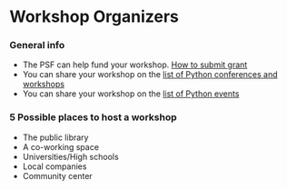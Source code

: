 # Workshop Organizers

### General info

- The PSF can help fund your workshop.  [How to submit grant](https://www.python.org/psf/grants/)  
- You can share your workshop on the [list of Python conferences and workshops](https://www.python.org/community/workshops/)  
- You can share your workshop on the [list of Python events](https://wiki.python.org/moin/PythonEventsCalendar#Submitting_an_Event)  

### 5 Possible places to host a workshop

- The public library
- A co-working space
- Universities/High schools
- Local companies
- Community center
